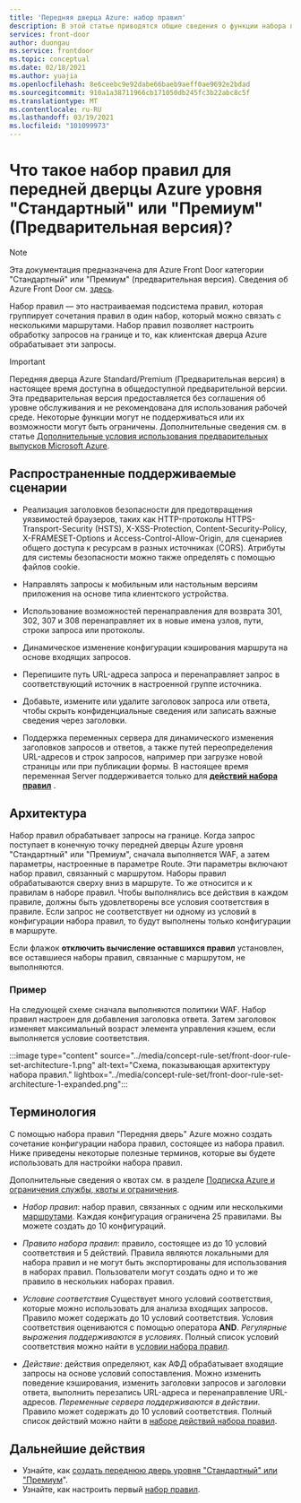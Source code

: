 ```yaml
---
title: 'Передняя дверца Azure: набор правил'
description: В этой статье приводятся общие сведения о функции набора правил для передней дверцы Azure уровня "Стандартный" или "Премиум".
services: front-door
author: duongau
ms.service: frontdoor
ms.topic: conceptual
ms.date: 02/18/2021
ms.author: yuajia
ms.openlocfilehash: 8e6ceebc9e92dabe66baeb9aeff0ae9692e2bdad
ms.sourcegitcommit: 910a1a38711966cb171050db245fc3b22abc8c5f
ms.translationtype: MT
ms.contentlocale: ru-RU
ms.lasthandoff: 03/19/2021
ms.locfileid: "101099973"
---
```

# <a name="what-is-a-rule-set-for-azure-front-door-standardpremium-preview"></a>Что такое набор правил для передней дверцы Azure уровня "Стандартный" или "Премиум" (Предварительная версия)?

> [!Note]
> Эта документация предназначена для Azure Front Door категории "Стандартный" или "Премиум" (предварительная версия). Сведения об Azure Front Door см. [здесь](../front-door-overview.md).

Набор правил — это настраиваемая подсистема правил, которая группирует сочетания правил в один набор, который можно связать с несколькими маршрутами. Набор правил позволяет настроить обработку запросов на границе и то, как клиентская дверца Azure обрабатывает эти запросы.

> [!IMPORTANT]
> Передняя дверца Azure Standard/Premium (Предварительная версия) в настоящее время доступна в общедоступной предварительной версии.
> Эта предварительная версия предоставляется без соглашения об уровне обслуживания и не рекомендована для использования рабочей среде. Некоторые функции могут не поддерживаться или их возможности могут быть ограничены.
> Дополнительные сведения см. в статье [Дополнительные условия использования предварительных выпусков Microsoft Azure](https://azure.microsoft.com/support/legal/preview-supplemental-terms/).

## <a name="common-supported-scenarios"></a>Распространенные поддерживаемые сценарии

* Реализация заголовков безопасности для предотвращения уязвимостей браузеров, таких как HTTP-протоколы HTTPS-Transport-Security (HSTS), X-XSS-Protection, Content-Security-Policy, X-FRAMESET-Options и Access-Control-Allow-Origin, для сценариев общего доступа к ресурсам в разных источниках (CORS). Атрибуты для системы безопасности можно также определять с помощью файлов cookie.

* Направлять запросы к мобильным или настольным версиям приложения на основе типа клиентского устройства.

* Использование возможностей перенаправления для возврата 301, 302, 307 и 308 перенаправляет их в новые имена узлов, пути, строки запроса или протоколы.

* Динамическое изменение конфигурации кэширования маршрута на основе входящих запросов.

* Перепишите путь URL-адреса запроса и перенаправляет запрос в соответствующий источник в настроенной группе источника.

* Добавьте, измените или удалите заголовок запроса или ответа, чтобы скрыть конфиденциальные сведения или записать важные сведения через заголовки.

* Поддержка переменных сервера для динамического изменения заголовков запросов и ответов, а также путей переопределения URL-адресов и строк запросов, например при загрузке новой страницы или при публикации формы. В настоящее время переменная Server поддерживается только для **[действий набора правил](concept-rule-set-actions.md)** .

## <a name="architecture"></a>Архитектура

Набор правил обрабатывает запросы на границе. Когда запрос поступает в конечную точку передней дверцы Azure уровня "Стандартный" или "Премиум", сначала выполняется WAF, а затем параметры, настроенные в параметре Route. Эти параметры включают набор правил, связанный с маршрутом. Наборы правил обрабатываются сверху вниз в маршруте. То же относится и к правилам в наборе правил. Чтобы выполнялись все действия в каждом правиле, должны быть удовлетворены все условия соответствия в правиле. Если запрос не соответствует ни одному из условий в конфигурации набора правил, то будут выполнены только конфигурации в маршруте.

Если флажок **отключить вычисление оставшихся правил** установлен, все оставшиеся наборы правил, связанные с маршрутом, не выполняются.  

### <a name="example"></a>Пример

На следующей схеме сначала выполняются политики WAF. Набор правил настроен для добавления заголовка ответа. Затем заголовок изменяет максимальный возраст элемента управления кэшем, если выполняется условие соответствия.

:::image type="content" source="../media/concept-rule-set/front-door-rule-set-architecture-1.png" alt-text="Схема, показывающая архитектуру набора правил." lightbox="../media/concept-rule-set/front-door-rule-set-architecture-1-expanded.png":::

## <a name="terminology"></a>Терминология

С помощью набора правил "Передняя дверь" Azure можно создать сочетание конфигурации набора правил, состоящее из набора правил. Ниже приведены некоторые полезные терминов, которые вы будете использовать для настройки набора правил.

Дополнительные сведения о квотах см. в разделе [Подписка Azure и ограничения службы, квоты и ограничения](../../azure-resource-manager/management/azure-subscription-service-limits.md).

* *Набор правил*: набор правил, связанных с одним или несколькими [маршрутами](concept-route.md). Каждая конфигурация ограничена 25 правилами. Вы можете создать до 10 конфигураций.

* *Правило набора правил*: правило, состоящее из до 10 условий соответствия и 5 действий. Правила являются локальными для набора правил и не могут быть экспортированы для использования в наборах правил. Пользователи могут создать одно и то же правило в нескольких наборах правил.

* *Условие соответствия* Существует много условий соответствия, которые можно использовать для анализа входящих запросов. Правило может содержать до 10 условий соответствия. Условия соответствия оцениваются с помощью оператора **AND**. *Регулярные выражения поддерживаются в условиях*. Полный список условий соответствия можно найти в [условии набора правил](concept-rule-set-match-conditions.md).

* *Действие*: действия определяют, как АФД обрабатывает входящие запросы на основе условий сопоставления. Можно изменить поведение кэширования, изменить заголовки запросов и заголовки ответа, выполнить перезапись URL-адреса и перенаправление URL-адресов. *Переменные сервера поддерживаются в действии*. Правило может содержать до 10 условий соответствия. Полный список действий можно найти в [наборе действий набора правил](concept-rule-set-actions.md).

## <a name="next-steps"></a>Дальнейшие действия

* Узнайте, как [создать переднюю дверь уровня "Стандартный" или "Премиум](create-front-door-portal.md)".
* Узнайте, как настроить первый [набор правил](how-to-configure-rule-set.md).
 

